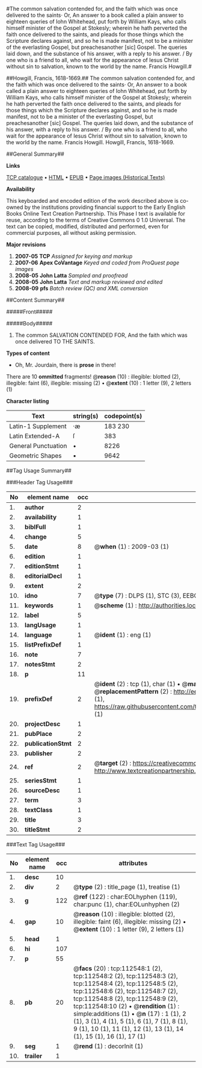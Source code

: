 #The common salvation contended for, and the faith which was once delivered to the saints· Or, An answer to a book called a plain answer to eighteen queries of Iohn Whitehead, put forth by William Kays, who calls himself minister of the Gospel at Stokesly; wherein he hath perverted the faith once delivered to the saints, and pleads for those things which the Scripture declares against, and so he is made manifest, not to be a minister of the everlasting Gospel, but preachesanother [sic] Gospel. The queries laid down, and the substance of his answer, with a reply to his answer. / By one who is a friend to all, who wait for the appearance of Iesus Christ without sin to salvation, known to the world by the name. Francis Howgill.#

##Howgill, Francis, 1618-1669.##
The common salvation contended for, and the faith which was once delivered to the saints· Or, An answer to a book called a plain answer to eighteen queries of Iohn Whitehead, put forth by William Kays, who calls himself minister of the Gospel at Stokesly; wherein he hath perverted the faith once delivered to the saints, and pleads for those things which the Scripture declares against, and so he is made manifest, not to be a minister of the everlasting Gospel, but preachesanother [sic] Gospel. The queries laid down, and the substance of his answer, with a reply to his answer. / By one who is a friend to all, who wait for the appearance of Iesus Christ without sin to salvation, known to the world by the name. Francis Howgill.
Howgill, Francis, 1618-1669.

##General Summary##

**Links**

[TCP catalogue](http://www.ota.ox.ac.uk/tcp/)  • 
[HTML](http://tei.it.ox.ac.uk/tcp/Texts-HTML/free/A86/A86648.html)  • 
[EPUB](http://tei.it.ox.ac.uk/tcp/Texts-EPUB/free/A86/A86648.epub) • 
[Page images (Historical Texts)](https://data.historicaltexts.jisc.ac.uk/view?pubId=eebo-99860428e&pageId=eebo-99860428e-112548-1)

**Availability**

This keyboarded and encoded edition of the
	       work described above is co-owned by the institutions
	       providing financial support to the Early English Books
	       Online Text Creation Partnership. This Phase I text is
	       available for reuse, according to the terms of Creative
	       Commons 0 1.0 Universal. The text can be copied,
	       modified, distributed and performed, even for
	       commercial purposes, all without asking permission.

**Major revisions**

1. __2007-05__ __TCP__ *Assigned for keying and markup*
1. __2007-06__ __Apex CoVantage__ *Keyed and coded from ProQuest page images*
1. __2008-05__ __John Latta__ *Sampled and proofread*
1. __2008-05__ __John Latta__ *Text and markup reviewed and edited*
1. __2008-09__ __pfs__ *Batch review (QC) and XML conversion*

##Content Summary##

#####Front#####

#####Body#####

1. The common SALVATION CONTENDED FOR, And the faith which was once delivered TO THE SAINTS.

**Types of content**

  * Oh, Mr. Jourdain, there is **prose** in there!

There are 10 **ommitted** fragments! 
 @__reason__ (10) : illegible: blotted (2), illegible: faint (6), illegible: missing (2)  •  @__extent__ (10) : 1 letter (9), 2 letters (1)

**Character listing**


|Text|string(s)|codepoint(s)|
|---|---|---|
|Latin-1 Supplement|·æ|183 230|
|Latin Extended-A|ſ|383|
|General Punctuation|•|8226|
|Geometric Shapes|▪|9642|

##Tag Usage Summary##

###Header Tag Usage###

|No|element name|occ|attributes|
|---|---|---|---|
|1.|__author__|2||
|2.|__availability__|1||
|3.|__biblFull__|1||
|4.|__change__|5||
|5.|__date__|8| @__when__ (1) : 2009-03 (1)|
|6.|__edition__|1||
|7.|__editionStmt__|1||
|8.|__editorialDecl__|1||
|9.|__extent__|2||
|10.|__idno__|7| @__type__ (7) : DLPS (1), STC (3), EEBO-CITATION (1), PROQUEST (1), VID (1)|
|11.|__keywords__|1| @__scheme__ (1) : http://authorities.loc.gov/ (1)|
|12.|__label__|5||
|13.|__langUsage__|1||
|14.|__language__|1| @__ident__ (1) : eng (1)|
|15.|__listPrefixDef__|1||
|16.|__note__|7||
|17.|__notesStmt__|2||
|18.|__p__|11||
|19.|__prefixDef__|2| @__ident__ (2) : tcp (1), char (1)  •  @__matchPattern__ (2) : ([0-9\-]+):([0-9IVX]+) (1), (.+) (1)  •  @__replacementPattern__ (2) : http://eebo.chadwyck.com/downloadtiff?vid=$1&page=$2 (1), https://raw.githubusercontent.com/textcreationpartnership/Texts/master/tcpchars.xml#$1 (1)|
|20.|__projectDesc__|1||
|21.|__pubPlace__|2||
|22.|__publicationStmt__|2||
|23.|__publisher__|2||
|24.|__ref__|2| @__target__ (2) : https://creativecommons.org/publicdomain/zero/1.0/ (1), http://www.textcreationpartnership.org/docs/. (1)|
|25.|__seriesStmt__|1||
|26.|__sourceDesc__|1||
|27.|__term__|3||
|28.|__textClass__|1||
|29.|__title__|3||
|30.|__titleStmt__|2||


###Text Tag Usage###

|No|element name|occ|attributes|
|---|---|---|---|
|1.|__desc__|10||
|2.|__div__|2| @__type__ (2) : title_page (1), treatise (1)|
|3.|__g__|122| @__ref__ (122) : char:EOLhyphen (119), char:punc (1), char:EOLunhyphen (2)|
|4.|__gap__|10| @__reason__ (10) : illegible: blotted (2), illegible: faint (6), illegible: missing (2)  •  @__extent__ (10) : 1 letter (9), 2 letters (1)|
|5.|__head__|1||
|6.|__hi__|107||
|7.|__p__|55||
|8.|__pb__|20| @__facs__ (20) : tcp:112548:1 (2), tcp:112548:2 (2), tcp:112548:3 (2), tcp:112548:4 (2), tcp:112548:5 (2), tcp:112548:6 (2), tcp:112548:7 (2), tcp:112548:8 (2), tcp:112548:9 (2), tcp:112548:10 (2)  •  @__rendition__ (1) : simple:additions (1)  •  @__n__ (17) : 1 (1), 2 (1), 3 (1), 4 (1), 5 (1), 6 (1), 7 (1), 8 (1), 9 (1), 10 (1), 11 (1), 12 (1), 13 (1), 14 (1), 15 (1), 16 (1), 17 (1)|
|9.|__seg__|1| @__rend__ (1) : decorInit (1)|
|10.|__trailer__|1||
